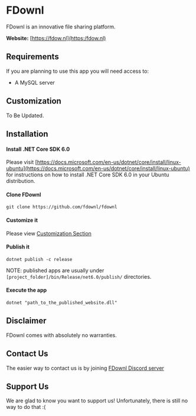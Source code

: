 # FDownl

FDownl is an innovative file sharing platform.

**Website:** [https://fdow.nl](https:/fdow.nl)

## Requirements

If you are planning to use this app you will need access to:

- A MySQL server

## Customization

To Be Updated.

## Installation

#### Install .NET Core SDK 6.0

Please visit [https://docs.microsoft.com/en-us/dotnet/core/install/linux-ubuntu](https://docs.microsoft.com/en-us/dotnet/core/install/linux-ubuntu) for instructions on how to install .NET Core SDK 6.0 in your Ubuntu distribution.

#### Clone FDownl

```
git clone https://github.com/fdownl/fdownl
```

#### Customize it

Please view [Customization Section](#Customization)

#### Publish it

```
dotnet publish -c release
```

NOTE: published apps are usually under `[project_folder]/bin/Release/net6.0/publish/` directories.

#### Execute the app

```
dotnet "path_to_the_published_website.dll"
```

## Disclaimer

FDownl comes with absolutely no warranties.

## Contact Us

The easier way to contact us is by joining [FDownl Discord server](https://discord.gg/kcwrA3Nqfr)

## Support Us

We are glad to know you want to support us! Unfortunately, there is still no way to do that :(
